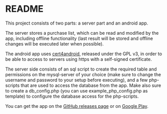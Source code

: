 # README

This project consists of two parts: a server part and an android app.

The server stores a purchase list, which can be read and modified by
the app, including offline functionality (last result will be stored
and offline changes will be executed later when possible).

The android app uses
[cert4android](https://gitlab.com/bitfireAT/cert4android.git),
released under the GPL v3,
in order to be able to access to servers using https with a self-signed
certificate.

The server side consists of an sql script to create the required table
and permissions on the mysql-server of your choice (make sure to change
the username and password to your setup before executing), and a few
php-scripts that are used to access the database from the app. Make also
sure to create a db_config.php (you can use example_php_config.php as
template) to configure the database access for the php-scripts.

You can get the app on the [GitHub releases page](https://github.com/SpiritCroc/PurchaseList/releases)
or on [Google Play](https://play.google.com/apps/testing/de.spiritcroc.remotepurchaselist).